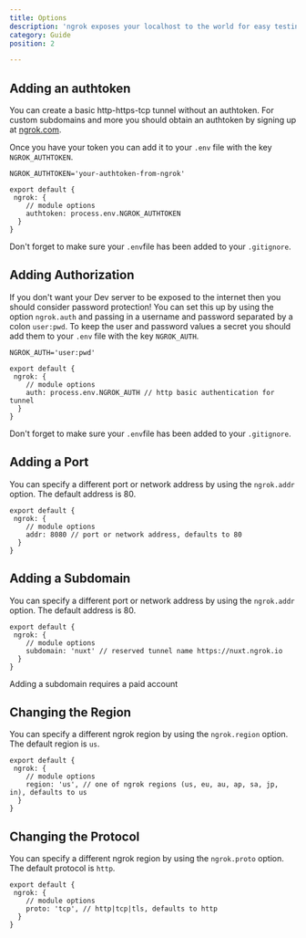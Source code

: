 ```yaml
---
title: Options
description: 'ngrok exposes your localhost to the world for easy testing and sharing! No need to mess with DNS or deploy just to have others test out your changes'
category: Guide
position: 2

---
```


## Adding an authtoken

You can create a basic http-https-tcp tunnel without an authtoken. For custom subdomains and more you should obtain an authtoken by signing up at [ngrok.com](ngrok.com).

Once you have your token you can add it to your `.env` file with the key `NGROK_AUTHTOKEN`.

```bash{}[.env]
NGROK_AUTHTOKEN='your-authtoken-from-ngrok'

```

```js{}[nuxt.config.js]
export default {
 ngrok: {
    // module options
    authtoken: process.env.NGROK_AUTHTOKEN
  }
}
```

<alert type="warning">

Don't forget to make sure your `.env`file has been added to your `.gitignore`.

</alert>

## Adding Authorization

If you don't want your Dev server to be exposed to the internet then you should consider password protection! You can set this up by using the option `ngrok.auth` and passing in a username and password separated by a colon `user:pwd`. To keep the user and password values a secret you should add them to your `.env` file with the key `NGROK_AUTH`.

```bash{}[.env]
NGROK_AUTH='user:pwd'
```

```js{}[nuxt.config.js]
export default {
 ngrok: {
    // module options
    auth: process.env.NGROK_AUTH // http basic authentication for tunnel
  }
}
```

<alert type="warning">

Don't forget to make sure your `.env`file has been added to your `.gitignore`.

</alert>

## Adding a Port

You can specify a different port or network address by using the `ngrok.addr` option. The default address is 80.

```js{}[nuxt.config.js]
export default {
 ngrok: {
    // module options
    addr: 8080 // port or network address, defaults to 80
  }
}
```

## Adding a Subdomain

You can specify a different port or network address by using the `ngrok.addr` option. The default address is 80.

```js{}[nuxt.config.js]
export default {
 ngrok: {
    // module options
    subdomain: 'nuxt' // reserved tunnel name https://nuxt.ngrok.io
  }
}
```

<alert>

Adding a subdomain requires a paid account

</alert>

## Changing the Region

You can specify a different ngrok region by using the `ngrok.region` option. The default region is `us`.

```js{}[nuxt.config.js]
export default {
 ngrok: {
    // module options
    region: 'us', // one of ngrok regions (us, eu, au, ap, sa, jp, in), defaults to us
  }
}
```

## Changing the Protocol

You can specify a different ngrok region by using the `ngrok.proto` option. The default protocol is `http`.

```js{}[nuxt.config.js]
export default {
 ngrok: {
    // module options
    proto: 'tcp', // http|tcp|tls, defaults to http
  }
}
```
